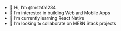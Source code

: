 - 👋 Hi, I’m @mstafa1234
- 👀 I’m interested in building Web and Mobile Apps
- 🌱 I’m currently learning React Native
- 💞️ I’m looking to collaborate on MERN Stack projects

